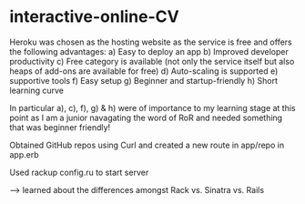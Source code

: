 # interactive-online-CV
Heroku was chosen as the hosting website as the service is free and offers the following advantages:
a) Easy to deploy an app
b) Improved developer productivity
c) Free category is available (not only the service itself but also heaps of add-ons are available for free)
d) Auto-scaling is supported
e) supportive tools
f) Easy setup
g) Beginner and startup-friendly
h) Short learning curve

In particular a), c), f), g) & h) were of importance to my learning stage at this point as I am a junior navagating the word of RoR and needed something that was beginner friendly! 

Obtained GitHub repos using Curl and created a new route in app/repo in app.erb

Used rackup config.ru to start server
 
 --> learned about the differences amongst Rack vs. Sinatra vs. Rails 
